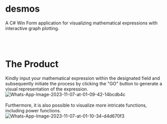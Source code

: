 # desmos
A C# Win Form application for visualizing mathematical expressions with interactive graph plotting.

<br/>
<br/>

<h1>The Product</h2>
Kindly input your mathematical expression within the designated field and subsequently initiate the process by clicking the "GO" button to generate a visual representation of the expression.
<img src="https://i.ibb.co/1qTzY6N/Whats-App-Image-2023-11-07-at-01-09-42-14bcdb4c.jpg" alt="Whats-App-Image-2023-11-07-at-01-09-42-14bcdb4c" border="0">

<br/>
<br/>
Furthermore, it is also possible to visualize more intricate functions, including power functions.
<img src="https://i.ibb.co/85RkwYr/Whats-App-Image-2023-11-07-at-01-10-34-d4d670f3.jpg" alt="Whats-App-Image-2023-11-07-at-01-10-34-d4d670f3" border="0">
